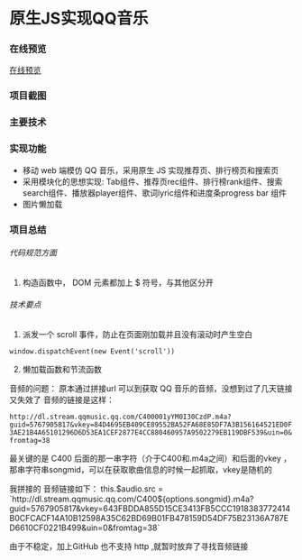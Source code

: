 # 原生JS实现QQ音乐

###  在线预览
[在线预览]()

### 项目截图

### 主要技术


### 实现功能

- 移动 web 端模仿 QQ 音乐，采用原生 JS 实现推荐页、排行榜页和搜索页
- 采用模块化的思想实现: Tab组件、推荐页rec组件、排行榜rank组件、搜索search组件、播放器player组件、歌词lyric组件和进度条progress bar 组件
- 图片懒加载


###  项目总结
###### 代码规范方面
1. 构造函数中， DOM 元素都加上 $ 符号，与其他区分开

###### 技术要点

 1. 派发一个 scroll 事件，防止在页面刚加载并且没有滚动时产生空白

  ` window.dispatchEvent(new Event('scroll')) `

 2. 懒加载函数和节流函数








音频的问题：
原本通过拼接url 可以到获取 QQ 音乐的音频，没想到过了几天链接又失效了
音频的链接是这样：

`http://dl.stream.qqmusic.qq.com/C400001yYM0I30CzdP.m4a?guid=5767905817&vkey=84D4695EB409CE89552BA52FA68E85DF7A3B156164521ED0F3AE21B4A65101296D6D53EA1CEF2877E4CC880460957A9502279EB119DBF539&uin=0&fromtag=38`

最关键的是 C400 后面的那一串字符（介于C400和.m4a之间）和后面的vkey ，那串字符串songmid，可以在获取歌曲信息的时候一起抓取，vkey是随机的

我拼接的 音频链接如下：
   this.$audio.src = `http://dl.stream.qqmusic.qq.com/C400${options.songmid}.m4a?guid=5767905817&vkey=643FBDDA855D15CE3413FB5CCC1918383772414B0CFCACF14A10B12598A35C62BD69B01FB478159D54DF75B23136A787ED6610CF0221B499&uin=0&fromtag=38`

由于不稳定，加上GitHub 也不支持 http ,就暂时放弃了寻找音频链接












